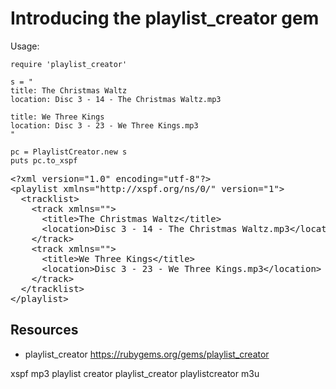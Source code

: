 # Introducing the playlist_creator gem

Usage:

    require 'playlist_creator' 

    s = "
    title: The Christmas Waltz
    location: Disc 3 - 14 - The Christmas Waltz.mp3

    title: We Three Kings
    location: Disc 3 - 23 - We Three Kings.mp3
    "

    pc = PlaylistCreator.new s
    puts pc.to_xspf

<pre>
&lt;?xml version="1.0" encoding="utf-8"?&gt;
&lt;playlist xmlns="http://xspf.org/ns/0/" version="1"&gt;
  &lt;tracklist&gt;
    &lt;track xmlns=""&gt;
      &lt;title&gt;The Christmas Waltz&lt;/title&gt;
      &lt;location&gt;Disc 3 - 14 - The Christmas Waltz.mp3&lt;/location&gt;
    &lt;/track&gt;
    &lt;track xmlns=""&gt;
      &lt;title&gt;We Three Kings&lt;/title&gt;
      &lt;location&gt;Disc 3 - 23 - We Three Kings.mp3&lt;/location&gt;
    &lt;/track&gt;
  &lt;/tracklist&gt;
&lt;/playlist&gt;
</pre>

## Resources

* playlist_creator https://rubygems.org/gems/playlist_creator

xspf mp3 playlist creator playlist_creator playlistcreator m3u
